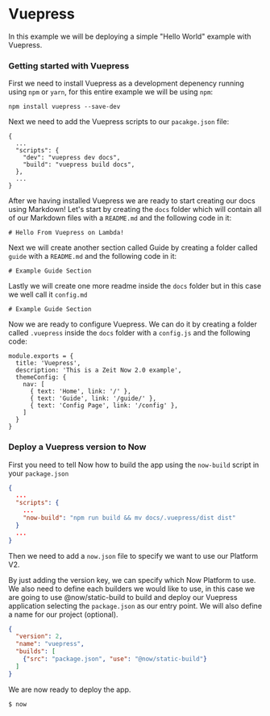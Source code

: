 # Vuepress

In this example we will be deploying a simple "Hello World" example with Vuepress.

### Getting started with Vuepress

First we need to install Vuepress as a development depenency running using `npm` or `yarn`, for this entire example we will be using `npm`:

```
npm install vuepress --save-dev
```

Next we need to add the Vuepress scripts to our `pacakge.json` file: 

```
{
  ...
  "scripts": {
    "dev": "vuepress dev docs",
    "build": "vuepress build docs",
  },
  ...
}
```

After we having installed Vuepress we are ready to start creating our docs using Markdown! Let's start by creating the `docs` folder which will contain all of our Markdown files with a `README.md` and the following code in it:


```
# Hello From Vuepress on Lambda!
```

Next we will create another section called Guide by creating a folder called `guide` with a `README.md` and the following code in it:


```
# Example Guide Section
```

Lastly we will create one more readme inside the `docs` folder but in this case we well call it `config.md`


```
# Example Guide Section
```

Now we are ready to configure Vuepress. We can do it by creating a folder called `.vuepress` inside the `docs` folder with a `config.js` and the following code:

```
module.exports = {
  title: 'Vuepress',
  description: 'This is a Zeit Now 2.0 example',
  themeConfig: {
    nav: [
      { text: 'Home', link: '/' },
      { text: 'Guide', link: '/guide/' },
      { text: 'Config Page', link: '/config' },
    ]
  }
}
```

### Deploy a Vuepress version to Now

First you need to tell Now how to build the app using the `now-build` script in your `package.json`

```json
{
  ...
  "scripts": {
    ...
    "now-build": "npm run build && mv docs/.vuepress/dist dist"
  }
  ...
}
```

Then we need to add a `now.json` file to specify we want to use our Platform V2.

By just adding the version key, we can specify which Now Platform to use. We also need to define each builders we would like to use, in this case we are going to use @now/static-build to build and deploy our Vuepress application selecting the `package.json` as our entry point. We will also define a name for our project (optional).

```json
{
  "version": 2,
  "name": "vuepress",
  "builds": [
    {"src": "package.json", "use": "@now/static-build"}
  ]
}
```

We are now ready to deploy the app.

```shell
$ now
```

